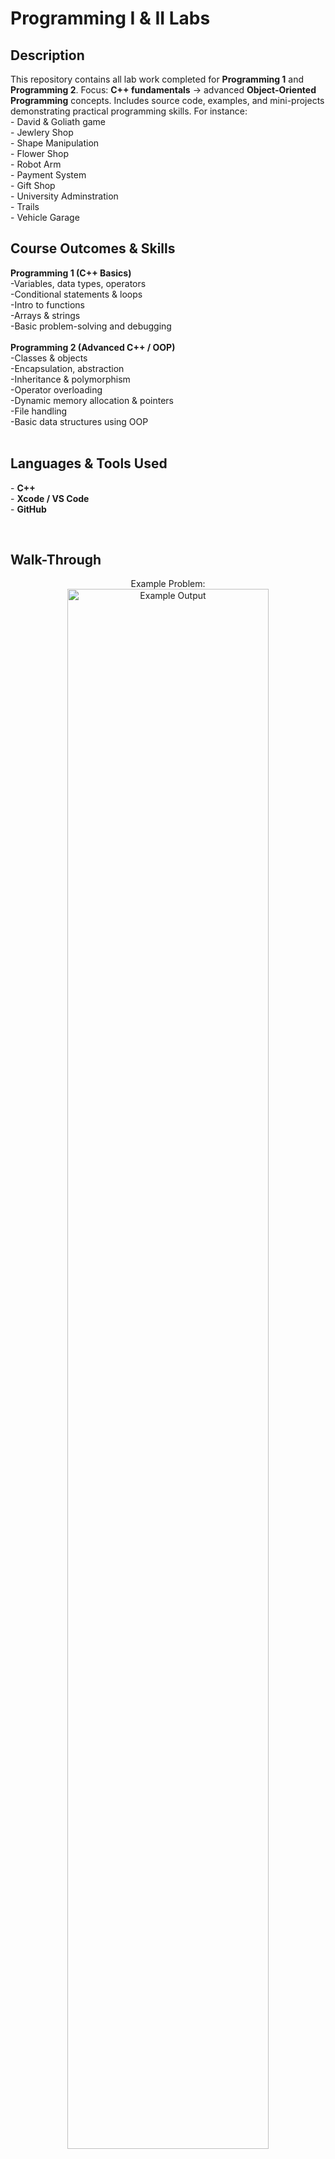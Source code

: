 <h1>Programming I & II Labs</h1> <h2>Description</h2> This repository contains all lab work completed for <b>Programming 1</b> and <b>Programming 2</b>. Focus: <b>C++ fundamentals</b> → advanced <b>Object-Oriented Programming</b> concepts. Includes source code, examples, and mini-projects demonstrating practical programming skills. For instance: <br/>
- David & Goliath game<br/>
- Jewlery Shop<br/>
- Shape Manipulation<br/> 
- Flower Shop<br/>
- Robot Arm<br/>
- Payment System<br/>
- Gift Shop <br/>
- University Adminstration<br/> 
- Trails <br/>
- Vehicle Garage<br/> 
<h2>Course Outcomes & Skills</h2>
<b>Programming 1 (C++ Basics)</b><br/>
-Variables, data types, operators<br/>
-Conditional statements & loops<br/>
-Intro to functions<br/>
-Arrays & strings<br/>
-Basic problem-solving and debugging<br/>
<br/>
<b>Programming 2 (Advanced C++ / OOP)</b><br/>
-Classes & objects<br/>
-Encapsulation, abstraction<br/>
-Inheritance & polymorphism<br/>
-Operator overloading<br/>
-Dynamic memory allocation & pointers<br/>
-File handling<br/>
-Basic data structures using OOP<br/>
<br/> <h2>Languages & Tools Used</h2> - <b>C++</b><br/> - <b>Xcode / VS Code</b><br/> - <b>GitHub</b> 


<br/> <h2> Walk-Through</h2> <p align="center"> Example Problem: <br/> <img src="https://i.imgur.com/PuNMMwd.png" height="80%" width="80%" alt="Example Output"/> <br/><br/>  Output: <br/> <img src="https://i.imgur.com/Jfhj69u.png" height="80%" width="80%" alt="Console Output"/> <br/><br/> </p>
